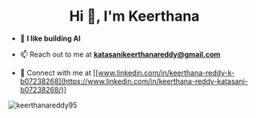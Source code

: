 
<h1 align="center">Hi 👋, I'm Keerthana</h1>

- 🌱 **I like building AI**

- 📫 Reach out to me at **katasanikeerthanareddy@gmail.com**

- 📄 Connect with me at [[www.linkedin.com/in/keerthana-reddy-k-b07238268](https://www.linkedin.com/in/keerthana-reddy-katasani-b07238268/)]



<p><img align="center" src="https://github-readme-streak-stats.herokuapp.com/?user=keerthanareddy95&" alt="keerthanareddy95" /></p>

